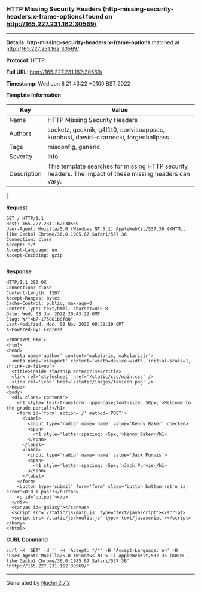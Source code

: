 ### HTTP Missing Security Headers (http-missing-security-headers:x-frame-options) found on http://165.227.231.162:30569/
---
**Details**: **http-missing-security-headers:x-frame-options**  matched at http://165.227.231.162:30569/

**Protocol**: HTTP

**Full URL**: http://165.227.231.162:30569/

**Timestamp**: Wed Jun 8 21:43:22 +0100 BST 2022

**Template Information**

| Key | Value |
|---|---|
| Name | HTTP Missing Security Headers |
| Authors | socketz, geeknik, g4l1t0, convisoappsec, kurohost, dawid-czarnecki, forgedhallpass |
| Tags | misconfig, generic |
| Severity | info |
| Description | This template searches for missing HTTP security headers. The impact of these missing headers can vary.
 |

**Request**
```http
GET / HTTP/1.1
Host: 165.227.231.162:30569
User-Agent: Mozilla/5.0 (Windows NT 5.1) AppleWebKit/537.36 (KHTML, like Gecko) Chrome/36.0.1985.67 Safari/537.36
Connection: close
Accept: */*
Accept-Language: en
Accept-Encoding: gzip


```

**Response**
```http
HTTP/1.1 200 OK
Connection: close
Content-Length: 1207
Accept-Ranges: bytes
Cache-Control: public, max-age=0
Content-Type: text/html; charset=UTF-8
Date: Wed, 08 Jun 2022 20:43:22 GMT
Etag: W/"4b7-175881b8f88"
Last-Modified: Mon, 02 Nov 2020 08:38:29 GMT
X-Powered-By: Express

<!DOCTYPE html>
<html>
<head>
  <meta name='author' content='makelaris, makelarisjr'>
  <meta name='viewport' content='width=device-width, initial-scale=1, shrink-to-fit=no'>
  <title>inside starship enterprise</title>
  <link rel='stylesheet' href='/static/css/main.css' />
  <link rel='icon' href='/static/images/favicon.png' />
</head>
<body>
  <div class='content'>
    <h1 style='text-transform: uppercase;font-size: 50px;'>Welcome to the grade portal!</h1>
    <form id='form' action='/' method='POST'>
      <label>
        <input type='radio' name='name' value='Kenny Baker' checked>
        <span>
          <h1 style='letter-spacing: -5px;'>Kenny Baker</h1>
        </span>
      </label>
      <label>
        <input type='radio' name='name' value='Jack Purvis'>
        <span>
          <h1 style='letter-spacing: -5px;'>Jack Purvis</h1>
        </span>
      </label>
    </form>
    <button type='submit' form='form' class='button button-retro is-error'>Did I pass?</button>
    <p id='output'></p>
  </div>
  <canvas id='galaxy'></canvas>
  <script src='/static/js/main.js' type='text/javascript'></script>
  <script src='/static/js/koulis.js' type='text/javascript'></script>
</body>
</html>
```


**CURL Command**
```
curl -X 'GET' -d '' -H 'Accept: */*' -H 'Accept-Language: en' -H 'User-Agent: Mozilla/5.0 (Windows NT 5.1) AppleWebKit/537.36 (KHTML, like Gecko) Chrome/36.0.1985.67 Safari/537.36' 'http://165.227.231.162:30569/'
```
---
Generated by [Nuclei 2.7.2](https://github.com/projectdiscovery/nuclei)